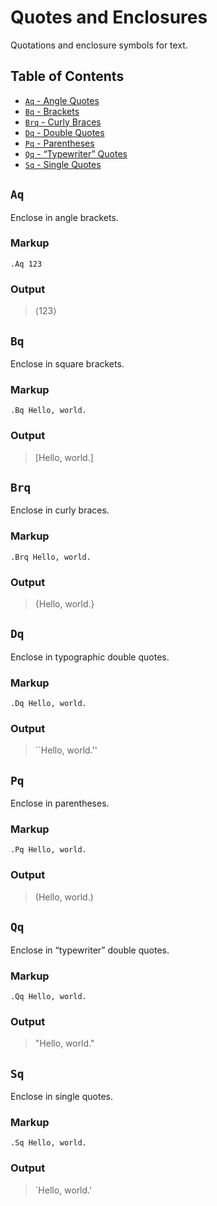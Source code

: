 Quotes and Enclosures
=====================
Quotations and enclosure symbols for text.

Table of Contents
-----------------
- [`Aq` - Angle Quotes](#aq)
- [`Bq` - Brackets](#bq)
- [`Brq` - Curly Braces](#brq)
- [`Dq` - Double Quotes](#dq)
- [`Pq` - Parentheses](#pq)
- [`Qq` - &ldquo;Typewriter&rdquo; Quotes](#qq)
- [`Sq` - Single Quotes](#sq)

`Aq`
----
Enclose in angle brackets.

### Markup
```mdoc
.Aq 123
```

### Output
> &lang;123&rang;

`Bq`
----
Enclose in square brackets.

### Markup
```mdoc
.Bq Hello, world.
```

### Output
> [Hello, world.]

`Brq`
-----
Enclose in curly braces.

### Markup
```mdoc
.Brq Hello, world.
```

### Output
> {Hello, world.}

`Dq`
----
Enclose in typographic double quotes.

### Markup
```mdoc
.Dq Hello, world.
```

### Output
> ``Hello, world.''

`Pq`
----
Enclose in parentheses.

### Markup
```mdoc
.Pq Hello, world.
```

### Output
> (Hello, world.)

`Qq`
----
Enclose in &ldquo;typewriter&rdquo; double quotes.

### Markup
```mdoc
.Qq Hello, world.
```

### Output
> "Hello, world."

`Sq`
----
Enclose in single quotes.

### Markup
```mdoc
.Sq Hello, world.
```

### Output
> `Hello, world.'
